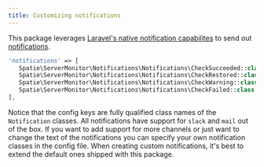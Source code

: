 ```yaml
---
title: Customizing notifications
---
```


This package leverages [Laravel's native notification capabilites](https://laravel.com/docs/5.4/notifications) to send out [notifications](https://docs.spatie.be/laravel-server-monitor/v1/monitoring-basics/configuring-notifications). 

```php
'notifications' => [
   Spatie\ServerMonitor\Notifications\Notifications\CheckSucceeded::class => [],
   Spatie\ServerMonitor\Notifications\Notifications\CheckRestored::class => ['slack'],
   Spatie\ServerMonitor\Notifications\Notifications\CheckWarning::class => ['slack'],
   Spatie\ServerMonitor\Notifications\Notifications\CheckFailed::class => ['slack'],
],
```

Notice that the config keys are fully qualified class names of the `Notification` classes. All notifications have support for `slack` and `mail` out of the box. If you want to add support for more channels or just want to change the text of the notifications you can specify your own notification classes in the config file. When creating custom notifications, it's  best to extend the default ones shipped with this package.
